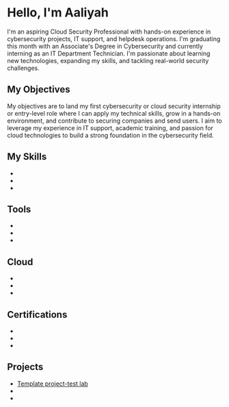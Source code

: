 # Hello, I'm Aaliyah

I'm an aspiring Cloud Security Professional with hands-on experience in cybersecurity projects, IT support, and helpdesk operations. I'm graduating this month with an Associate's Degree in Cybersecurity and currently interning as an IT Department Technician. I'm passionate about learning new technologies, expanding my skills, and tackling real-world security challenges.


## My Objectives

My objectives are to land my first cybersecurity or cloud security internship or entry-level role where I can apply my technical skills, grow in a hands-on environment, and contribute to securing companies and send users. I aim to leverage my experience in IT support, academic training, and passion for cloud technologies to build a strong foundation in the cybersecurity field.

## My Skills
-
-
-
## Tools
-
-
-
## Cloud
-
-
-
## Certifications
-
-
-
## Projects
- <a href="https://github.com/ac0963/Project-Test/tree/main"> Template project-test lab</a>
-
-
